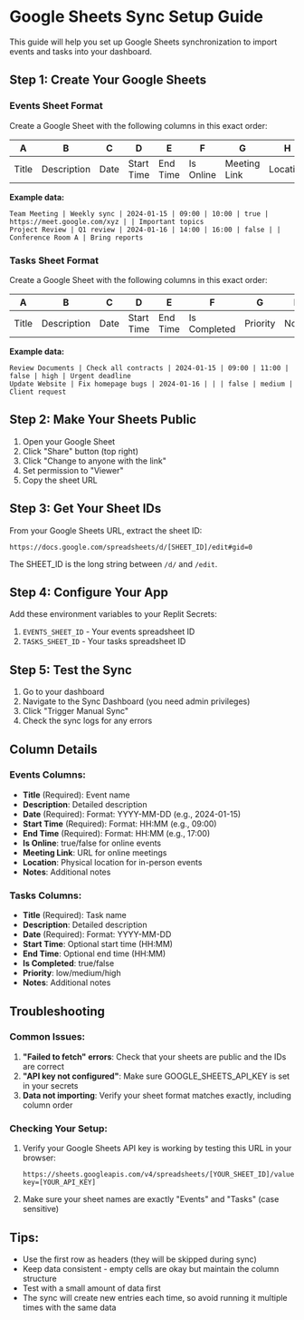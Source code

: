 # Google Sheets Sync Setup Guide

This guide will help you set up Google Sheets synchronization to import events and tasks into your dashboard.

## Step 1: Create Your Google Sheets

### Events Sheet Format
Create a Google Sheet with the following columns in this exact order:

| A | B | C | D | E | F | G | H | I |
|---|---|---|---|---|---|---|---|---|
| Title | Description | Date | Start Time | End Time | Is Online | Meeting Link | Location | Notes |

**Example data:**
```
Team Meeting | Weekly sync | 2024-01-15 | 09:00 | 10:00 | true | https://meet.google.com/xyz | | Important topics
Project Review | Q1 review | 2024-01-16 | 14:00 | 16:00 | false | | Conference Room A | Bring reports
```

### Tasks Sheet Format
Create a Google Sheet with the following columns in this exact order:

| A | B | C | D | E | F | G | H |
|---|---|---|---|---|---|---|---|
| Title | Description | Date | Start Time | End Time | Is Completed | Priority | Notes |

**Example data:**
```
Review Documents | Check all contracts | 2024-01-15 | 09:00 | 11:00 | false | high | Urgent deadline
Update Website | Fix homepage bugs | 2024-01-16 | | | false | medium | Client request
```

## Step 2: Make Your Sheets Public

1. Open your Google Sheet
2. Click "Share" button (top right)
3. Click "Change to anyone with the link"
4. Set permission to "Viewer"
5. Copy the sheet URL

## Step 3: Get Your Sheet IDs

From your Google Sheets URL, extract the sheet ID:
```
https://docs.google.com/spreadsheets/d/[SHEET_ID]/edit#gid=0
```

The SHEET_ID is the long string between `/d/` and `/edit`.

## Step 4: Configure Your App

Add these environment variables to your Replit Secrets:

1. `EVENTS_SHEET_ID` - Your events spreadsheet ID
2. `TASKS_SHEET_ID` - Your tasks spreadsheet ID

## Step 5: Test the Sync

1. Go to your dashboard
2. Navigate to the Sync Dashboard (you need admin privileges)
3. Click "Trigger Manual Sync"
4. Check the sync logs for any errors

## Column Details

### Events Columns:
- **Title** (Required): Event name
- **Description**: Detailed description
- **Date** (Required): Format: YYYY-MM-DD (e.g., 2024-01-15)
- **Start Time** (Required): Format: HH:MM (e.g., 09:00)
- **End Time** (Required): Format: HH:MM (e.g., 17:00)
- **Is Online**: true/false for online events
- **Meeting Link**: URL for online meetings
- **Location**: Physical location for in-person events
- **Notes**: Additional notes

### Tasks Columns:
- **Title** (Required): Task name
- **Description**: Detailed description
- **Date** (Required): Format: YYYY-MM-DD
- **Start Time**: Optional start time (HH:MM)
- **End Time**: Optional end time (HH:MM)
- **Is Completed**: true/false
- **Priority**: low/medium/high
- **Notes**: Additional notes

## Troubleshooting

### Common Issues:
1. **"Failed to fetch" errors**: Check that your sheets are public and the IDs are correct
2. **"API key not configured"**: Make sure GOOGLE_SHEETS_API_KEY is set in your secrets
3. **Data not importing**: Verify your sheet format matches exactly, including column order

### Checking Your Setup:
1. Verify your Google Sheets API key is working by testing this URL in your browser:
   ```
   https://sheets.googleapis.com/v4/spreadsheets/[YOUR_SHEET_ID]/values/Sheet1!A1:C3?key=[YOUR_API_KEY]
   ```

2. Make sure your sheet names are exactly "Events" and "Tasks" (case sensitive)

## Tips:
- Use the first row as headers (they will be skipped during sync)
- Keep data consistent - empty cells are okay but maintain the column structure
- Test with a small amount of data first
- The sync will create new entries each time, so avoid running it multiple times with the same data